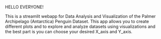HELLO EVERYONE!

This is a streamlit webapp for Data Analysis and Visualization of the Palmer Archipelago (Antarctica) Penguin Dataset.
This app allows you to create different plots and to explore and analyze datasets using visualizations and the best part is you can choose your desired X_axis and Y_axis.
